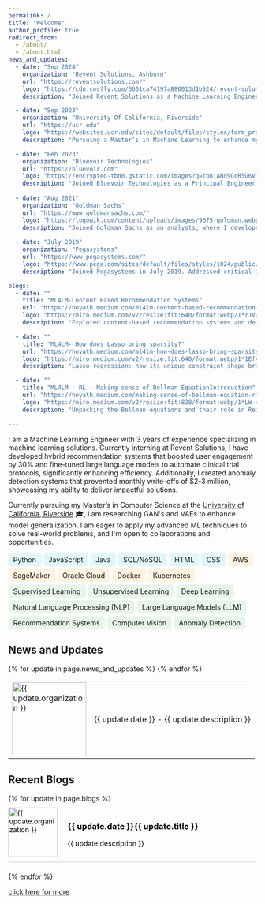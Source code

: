 ```yaml
---
permalink: /
title: "Welcome"
author_profile: true
redirect_from: 
  - /about/
  - /about.html
news_and_updates:
  - date: "Sep 2024"
    organization: "Revent Solutions, Ashburn"
    url: "https://reventsolutions.com/"
    logo: "https://cdn.cmsfly.com/6601ca74197a880013d1b524/revent-solutions-logos-2-PD5-zQ.png"
    description: "Joined Revent Solutions as a Machine Learning Engineer Intern, where I developed and deployed a hybrid recommendation system that increased user engagement by 30% and article click-through rates by 25%, while handling the entire project lifecycle from data scraping to scalable deployment on Oracle Cloud."

  - date: "Sep 2023"
    organization: "University Of California, Riverside"
    url: "https://ucr.edu"
    logo: "https://websites.ucr.edu/sites/default/files/styles/form_preview/public/logo-horizontal-on-white_0.png?itok=C8v1rbQR"
    description: "Pursuing a Master’s in Machine Learning to enhance my industry experience with advanced theoretical and practical knowledge."

  - date: "Feb 2023"
    organization: "Bluevoir Technologies"
    url: "https://bluevoir.com"
    logo: "https://encrypted-tbn0.gstatic.com/images?q=tbn:ANd9GcR5G6V7WktZE2ATFZhEpXvzyiFY70CLzSPR2Q&s"
    description: "Joined Bluevoir Technologies as a Principal Engineer, where I fine-tuned domain-specific LLMs to automate clinical trial protocol generation, reducing creation time by 30% and improving protocol accuracy by 40%. "
  
  - date: "Aug 2021"
    organization: "Goldman Sachs"
    url: "https://www.goldmansachs.com/"
    logo: "https://logowik.com/content/uploads/images/9675-goldman.webp"
    description: "Joined Goldman Sachs as an analysts, where I developed an anomaly detection system that prevented $2-3 million in monthly losses by identifying fraudulent Apple Card transactions, and automated the dispute case process, reducing processing time by 40%."
  
  - date: "July 2019"
    organization: "Pegasystems"
    url: "https://www.pegasystems.com/"
    logo: "https://www.pega.com/sites/default/files/styles/1024/public/media/images/2021-10/pega-logo-horiztonal-prevcard.png?itok=C5-EphPx"
    description: "Joined Pegasystems in July 2019. Addressed critical issues, preventing major downtime for key clients and avoiding significant revenue losses."

blogs:
  - date: ""
    title: "ML4LM-Content Based Recommendation Systems"
    url: "https://hoyath.medium.com/ml4lm-content-based-recommendation-systems-859c1c601ea1"
    logo: "https://miro.medium.com/v2/resize:fit:640/format:webp/1*rJVUd9vrk527wbcefVJAJw.png"
    description: "Explored content-based recommendation systems and demonstrated how embeddings and cosine similarity can be used to deliver personalized content recommendations."

  - date: ""
    title: "ML4LM- How does Lasso bring sparsity?"
    url: "https://hoyath.medium.com/ml4lm-how-does-lasso-bring-sparsity-29f3efe31ab3"
    logo: "https://miro.medium.com/v2/resize:fit:640/format:webp/1*1EfAhEVm8eW-tAgM8KW-eg.png"
    description: "Lasso regression: how its unique constraint shape brings sparsity by pushing coefficients to zero, simplifying models and fighting overfitting."

  - date: ""
    title: "ML4LM — RL — Making sense of Bellman EquationIntroduction"
    url: "https://hoyath.medium.com/making-sense-of-bellman-equation-rl-ml4lm-cd0e6fcc2098"
    logo: "https://miro.medium.com/v2/resize:fit:828/format:webp/1*LW-v8IKzwgIU-QKKaEfepw.png"
    description: "Unpacking the Bellman equations and their role in Reinforcement Learning"

---
```




I am a Machine Learning Engineer with 3 years of experience specializing in machine learning solutions. Currently interning at Revent Solutions, I have developed hybrid recommendation systems that boosted user engagement by 30% and fine-tuned large language models to automate clinical trial protocols, significantly enhancing efficiency. Additionally, I created anomaly detection systems that prevented monthly write-offs of $2-3 million, showcasing my ability to deliver impactful solutions.

Currently pursuing my Master’s in Computer Science at the [University of California, Riverside](https://www.ucr.edu/) 🎓, I am researching GAN's and VAEs to enhance model generalization. I am eager to apply my advanced ML techniques to solve real-world problems, and I'm open to collaborations and opportunities. 

<div class="skills-container" style="display: flex; flex-wrap: wrap; gap: 5px; font-size: 14px;">
    <!-- Programming Languages & Frameworks -->
    <span class="skill-tag" style="background-color: #e0f7fa; padding: 5px 10px; border-radius: 5px;">Python</span>
    <span class="skill-tag" style="background-color: #e0f7fa; padding: 5px 10px; border-radius: 5px;">JavaScript</span>
    <span class="skill-tag" style="background-color: #e0f7fa; padding: 5px 10px; border-radius: 5px;">Java</span>
    <span class="skill-tag" style="background-color: #e0f7fa; padding: 5px 10px; border-radius: 5px;">SQL/NoSQL</span>
    <span class="skill-tag" style="background-color: #e0f7fa; padding: 5px 10px; border-radius: 5px;">HTML</span>
    <span class="skill-tag" style="background-color: #e0f7fa; padding: 5px 10px; border-radius: 5px;">CSS</span>
    <span class="skill-tag" style="background-color: #fff3e0; padding: 5px 10px; border-radius: 5px;">AWS</span>
    <span class="skill-tag" style="background-color: #fff3e0; padding: 5px 10px; border-radius: 5px;">SageMaker</span>
    <span class="skill-tag" style="background-color: #fff3e0; padding: 5px 10px; border-radius: 5px;">Oracle Cloud</span>
    <span class="skill-tag" style="background-color: #fff3e0; padding: 5px 10px; border-radius: 5px;">Docker</span>
    <span class="skill-tag" style="background-color: #fff3e0; padding: 5px 10px; border-radius: 5px;">Kubernetes</span>
    <span class="skill-tag" style="background-color: #e8f5e9; padding: 5px 10px; border-radius: 5px;">Supervised Learning</span>
    <span class="skill-tag" style="background-color: #e8f5e9; padding: 5px 10px; border-radius: 5px;">Unsupervised Learning</span>
    <span class="skill-tag" style="background-color: #e8f5e9; padding: 5px 10px; border-radius: 5px;">Deep Learning</span>
    <span class="skill-tag" style="background-color: #e8f5e9; padding: 5px 10px; border-radius: 5px;">Natural Language Processing (NLP)</span>
    <span class="skill-tag" style="background-color: #e8f5e9; padding: 5px 10px; border-radius: 5px;">Large Language Models (LLM)</span>
    <span class="skill-tag" style="background-color: #e8f5e9; padding: 5px 10px; border-radius: 5px;">Recommendation Systems</span>
    <span class="skill-tag" style="background-color: #e8f5e9; padding: 5px 10px; border-radius: 5px;">Computer Vision</span>
    <span class="skill-tag" style="background-color: #e8f5e9; padding: 5px 10px; border-radius: 5px;">Anomaly Detection</span>
</div>


## News and Updates

<table style="border-collapse: collapse; width: 100%; border: none;">
  {% for update in page.news_and_updates %}
  <tr>
    <td style="border: none;">
      <a href="{{ update.url }}">
        <img src="{{ update.logo }}" alt="{{ update.organization }}" style="width:150px; height:auto;">
      </a>
    </td>
    <td style="border: none;"> {{ update.date }} - {{ update.description }}</td>
  </tr>
  {% endfor %}
</table>

## Recent Blogs

<div style="width:100%; display: flex; flex-direction: column;">
  {% for update in page.blogs %}
  <div style="margin-bottom: 20px; border-bottom: 1px solid #ccc; padding: 10px 0;">
    <a href="{{ update.url }}" style="text-decoration: none; color: #000;">
      <div style="display: flex; align-items: center;">
        <img src="{{ update.logo }}" alt="{{ update.organization }}" style="width:100px; height:auto; margin-right: 20px;">
        <div>
          <h3>{{ update.date }}{{ update.title }}</h3>
          <p>{{ update.description }}</p>
        </div>
      </div>
    </a>
  </div>
  {% endfor %}
</div>

<a href= "https://hoyathalis.github.io/year-archive/"> click here for more</a>


